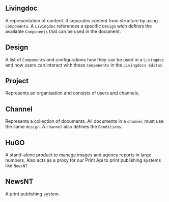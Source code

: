 ## Livingdoc

A representation of content. It separates content from structure by using
`Components`. A `Livingdoc` references a specific `Design` wich defines the
available `Components` that can be used in the document.

## Design

A list of `Components` and configurations how they can be used
in a `Livingdoc` and how users can interact with these `Components` in the
`Livingdocs Editor`.

## Project

Represents an organisation and consists of users and channels.

## Channel

Represents a collection of documents. All documents in a `channel` must use
the same `design`. A `channel` also defines the `Renditions`.

## HuGO

A stand-alone product to manage images and agency reports in large numbers.
Also acts as a proxy for our Print Api to print publishing systems like `NewsNT`.

## NewsNT

A print publishing system.
